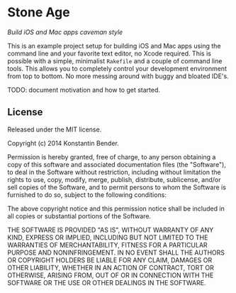 # Stone Age

*Build iOS and Mac apps caveman style*

This is an example project setup for building iOS and Mac apps using the
command line and your favorite text editor, no Xcode required. This is
possible with a simple, minimalist `Rakefile` and a couple of command line
tools. This allows you to completely control your development environment
from top to bottom. No more messing around with buggy and bloated IDE's.

TODO: document motivation and how to get started.

## License

Released under the MIT license.

Copyright (c) 2014 Konstantin Bender.

Permission is hereby granted, free of charge, to any person obtaining a copy
of this software and associated documentation files (the "Software"), to deal
in the Software without restriction, including without limitation the rights
to use, copy, modify, merge, publish, distribute, sublicense, and/or sell
copies of the Software, and to permit persons to whom the Software is
furnished to do so, subject to the following conditions:

The above copyright notice and this permission notice shall be included in
all copies or substantial portions of the Software.

THE SOFTWARE IS PROVIDED "AS IS", WITHOUT WARRANTY OF ANY KIND, EXPRESS OR
IMPLIED, INCLUDING BUT NOT LIMITED TO THE WARRANTIES OF MERCHANTABILITY,
FITNESS FOR A PARTICULAR PURPOSE AND NONINFRINGEMENT. IN NO EVENT SHALL THE
AUTHORS OR COPYRIGHT HOLDERS BE LIABLE FOR ANY CLAIM, DAMAGES OR OTHER
LIABILITY, WHETHER IN AN ACTION OF CONTRACT, TORT OR OTHERWISE, ARISING FROM,
OUT OF OR IN CONNECTION WITH THE SOFTWARE OR THE USE OR OTHER DEALINGS IN
THE SOFTWARE.
